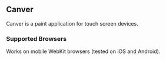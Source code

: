 ## Canver

Canver is a paint application for touch screen devices.

### Supported Browsers

Works on mobile WebKit browsers (tested on iOS and Android).
